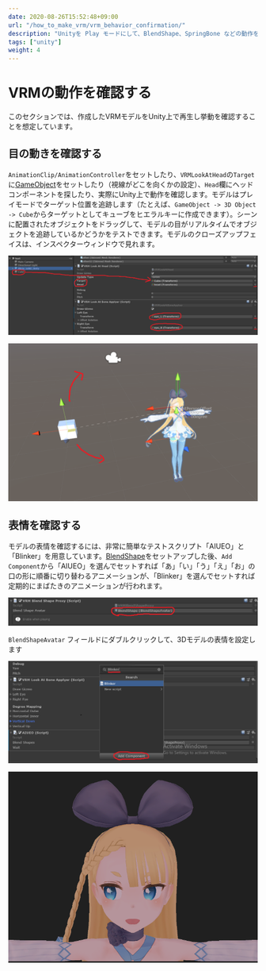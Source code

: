 ```yaml
---
date: 2020-08-26T15:52:48+09:00
url: "/how_to_make_vrm/vrm_behavior_confirmation/"
description: "Unityを Play モードにして、BlendShape、SpringBone などの動作を確認する"
tags: ["unity"]
weight: 4
---
```


# VRMの動作を確認する

このセクションでは、作成したVRMモデルをUnity上で再生し挙動を確認することを想定しています。

## 目の動きを確認する

`AnimationClip/AnimationController`をセットしたり、`VRMLookAtHead`の`Target`に[GameObject](/univrm/lookat/univrm_lookat#target)をセットしたり（視線がどこを向くかの設定）、`Head`欄にヘッドコンポーネントを探したり、実際にUnity上で動作を確認します。モデルはプレイモードでターゲット位置を追跡します（たとえば、``GameObject -> 3D Object -> Cube``からターゲットとしてキュ​​ーブをヒエラルキーに作成できます）。シーンに配置されたオブジェクトをドラッグして、モデルの目がリアルタイムでオブジェクトを追跡しているかどうかをテストできます。モデルのクローズアップフェイスは、インスペクターウィンドウで見れます。

![LookAtTarget](/images/vrm/LookAtTarget.png)

![TargetTracking](/images/vrm/TargetTracking.png)

## 表情を確認する

モデルの表情を確認するには、非常に簡単なテストスクリプト「AIUEO」と「Blinker」を用意しています。[BlendShape](/univrm/blendshape/univrm_blendshape#vrmblendshapeproxy)をセットアップした後、`Add Component`から「AIUEO」を選んでセットすれば「あ」「い」「う」「え」「お」の口の形に順番に切り替わるアニメーションが、「Blinker」を選んでセットすれば定期的にまばたきのアニメーションが行われます。

![BlendShapeProxy](/images/vrm/BlendShapeProxy.png)

`BlendShapeAvatar` フィールドにダブルクリックして、3Dモデルの表情を設定します

![AddExpressionScripts](/images/vrm/AddExpressionScripts.png)

![InspectorFaceView](/images/vrm/InspectorFaceView.png)

